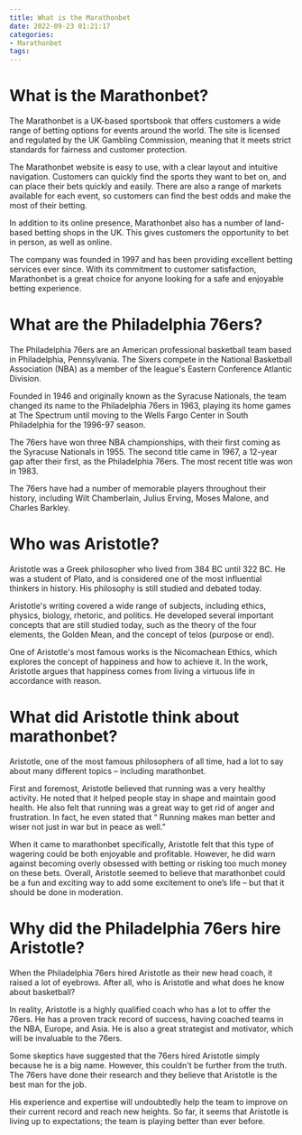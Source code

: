 ```yaml
---
title: What is the Marathonbet
date: 2022-09-23 01:21:17
categories:
- Marathonbet
tags:
---
```



#  What is the Marathonbet?

The Marathonbet is a UK-based sportsbook that offers customers a wide range of betting options for events around the world. The site is licensed and regulated by the UK Gambling Commission, meaning that it meets strict standards for fairness and customer protection.

The Marathonbet website is easy to use, with a clear layout and intuitive navigation. Customers can quickly find the sports they want to bet on, and can place their bets quickly and easily. There are also a range of markets available for each event, so customers can find the best odds and make the most of their betting.

In addition to its online presence, Marathonbet also has a number of land-based betting shops in the UK. This gives customers the opportunity to bet in person, as well as online.

The company was founded in 1997 and has been providing excellent betting services ever since. With its commitment to customer satisfaction, Marathonbet is a great choice for anyone looking for a safe and enjoyable betting experience.

#  What are the Philadelphia 76ers? 

The Philadelphia 76ers are an American professional basketball team based in Philadelphia, Pennsylvania. The Sixers compete in the National Basketball Association (NBA) as a member of the league's Eastern Conference Atlantic Division. 

Founded in 1946 and originally known as the Syracuse Nationals, the team changed its name to the Philadelphia 76ers in 1963, playing its home games at The Spectrum until moving to the Wells Fargo Center in South Philadelphia for the 1996-97 season. 

The 76ers have won three NBA championships, with their first coming as the Syracuse Nationals in 1955. The second title came in 1967, a 12-year gap after their first, as the Philadelphia 76ers. The most recent title was won in 1983. 

The 76ers have had a number of memorable players throughout their history, including Wilt Chamberlain, Julius Erving, Moses Malone, and Charles Barkley.

#  Who was Aristotle?

Aristotle was a Greek philosopher who lived from 384 BC until 322 BC. He was a student of Plato, and is considered one of the most influential thinkers in history. His philosophy is still studied and debated today.

Aristotle's writing covered a wide range of subjects, including ethics, physics, biology, rhetoric, and politics. He developed several important concepts that are still studied today, such as the theory of the four elements, the Golden Mean, and the concept of telos (purpose or end).

One of Aristotle's most famous works is the Nicomachean Ethics, which explores the concept of happiness and how to achieve it. In the work, Aristotle argues that happiness comes from living a virtuous life in accordance with reason.

#  What did Aristotle think about marathonbet? 

Aristotle, one of the most famous philosophers of all time, had a lot to say about many different topics – including marathonbet. 

First and foremost, Aristotle believed that running was a very healthy activity. He noted that it helped people stay in shape and maintain good health. He also felt that running was a great way to get rid of anger and frustration. In fact, he even stated that “ Running makes man better and wiser not just in war but in peace as well.” 

When it came to marathonbet specifically, Aristotle felt that this type of wagering could be both enjoyable and profitable. However, he did warn against becoming overly obsessed with betting or risking too much money on these bets. Overall, Aristotle seemed to believe that marathonbet could be a fun and exciting way to add some excitement to one’s life – but that it should be done in moderation.

#  Why did the Philadelphia 76ers hire Aristotle?

When the Philadelphia 76ers hired Aristotle as their new head coach, it raised a lot of eyebrows. After all, who is Aristotle and what does he know about basketball?

In reality, Aristotle is a highly qualified coach who has a lot to offer the 76ers. He has a proven track record of success, having coached teams in the NBA, Europe, and Asia. He is also a great strategist and motivator, which will be invaluable to the 76ers.

Some skeptics have suggested that the 76ers hired Aristotle simply because he is a big name. However, this couldn't be further from the truth. The 76ers have done their research and they believe that Aristotle is the best man for the job.

His experience and expertise will undoubtedly help the team to improve on their current record and reach new heights. So far, it seems that Aristotle is living up to expectations; the team is playing better than ever before.
